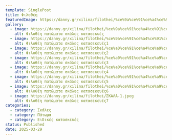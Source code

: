 ```yaml
---
template: SinglePost
title: Φιλοθέη
featuredImage: https://danny.gr/xilina/filothei/%ce%9a%ce%91%ce%a4%ce%91%ce%a3%ce%9a%ce%95%ce%a5%ce%97-1.jpg
gallery:
  - image: https://danny.gr/xilina/filothei/%ce%9a%ce%91%ce%a4%ce%91%ce%a3%ce%9a%ce%95%ce%a5%ce%97-1.jpg
    alt: Φιλοθέη πατώματα σκάλες κατασεκυές
  - image: https://danny.gr/xilina/filothei/%ce%9a%ce%91%ce%a4%ce%91%ce%a3%ce%9a%ce%95%ce%a5%ce%97-2.jpg
    alt: Φιλοθέη πατώματα σκάλες κατασεκευές1
  - image: https://danny.gr/xilina/filothei/%ce%a0%ce%91%ce%a4%ce%a9%ce%9c%ce%91-1.jpeg
    alt: Φιλοθέη πατώματα σκάλες κατασεκευές2
  - image: https://danny.gr/xilina/filothei/%ce%a0%ce%91%ce%a4%ce%a9%ce%9c%ce%91-2.jpeg
    alt: Φιλοθέη πατώματα σκάλες κατασεκευές3
  - image: https://danny.gr/xilina/filothei/%ce%a0%ce%91%ce%a4%ce%a9%ce%9c%ce%91-3.jpeg
    alt: Φιλοθέη πατώματα σκάλες κατασεκευές4
  - image: https://danny.gr/xilina/filothei/%ce%a0%ce%91%ce%a4%ce%a9%ce%9c%ce%91-4.jpeg
    alt: Φιλοθέη πατώματα σκάλες κατασεκευές5
  - image: https://danny.gr/xilina/filothei/%ce%a0%ce%91%ce%a4%ce%a9%ce%9c%ce%91-5.jpeg
    alt: Φιλοθέη πατώματα σκάλες κατασεκευές6
  - image: https://danny.gr/xilina/filothei/ΣΚΑΛΑ-1.jpeg
    alt: Φιλοθέη πατώματα σκάλες κατασεκευές7
categories:
  - category: Σκάλες
  - category: Πάτωμα
  - category: Ειδικές κατασκευές
status: Published
date: 2025-03-29
---
```

